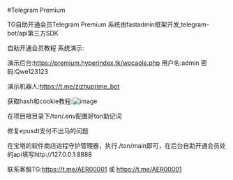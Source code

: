   #Telegram Premium
  
TG自助开通会员Telegram Premium
系统由fastadmin框架开发,telegram-bot/api第三方SDK

自助开通会员教程
系统演示:

演示后台:https://premium.hyperindex.tk/wocaole.php 用户名:admin 密码:Qwe123123

演示机器人:https://t.me/zizhuprime_bot

获取hash和cookie教程:![image](https://github.com/AER199/telegram-premium-bot/assets/132701075/42f509f5-4be9-4c7a-9f6a-187b1a646b9c)


在项目根目录下/ton/.env配置好ton助记词

修复epusdt支付不出马的问题

在宝塔的软件商店进程守护管理器，执行./ton/main即可，在后台自助开通会员处的api填写http://127.0.0.1:8888

联系客服TG:https://t.me/AER00001 或 https://t.me/AER00001

